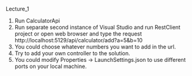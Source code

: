 Lecture_1
1. Run CalculatorApi
2. Run separate second instance of Visual Studio and run RestClient project or open web browser and type the request http://localhost:5129/api/calculator/add?a=5&b=10
3. You could choose whatever numbers you want to add in the url.
4. Try to add your own controller to the solution.
5. You could modify Properties -> LaunchSettings.json to use different ports on your local machine.
